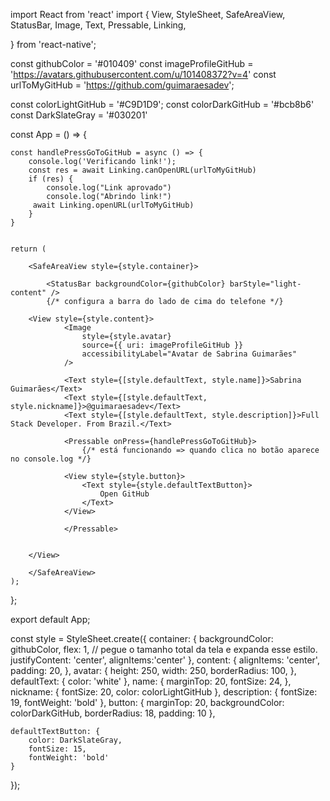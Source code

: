 import React from 'react'
import {
    View,
    StyleSheet,
    SafeAreaView,
    StatusBar,
    Image,
    Text,
    Pressable,
    Linking, 

} from 'react-native';

const githubColor = '#010409'
const imageProfileGitHub = 'https://avatars.githubusercontent.com/u/101408372?v=4'
const urlToMyGitHub = 'https://github.com/guimaraesadev';

const colorLightGitHub = '#C9D1D9';
const colorDarkGitHub = '#bcb8b6'
const DarkSlateGray = '#030201'

const App = () => {

    const handlePressGoToGitHub = async () => {
        console.log('Verificando link!');
        const res = await Linking.canOpenURL(urlToMyGitHub)
        if (res) {
            console.log("Link aprovado")
            console.log("Abrindo link!")
         await Linking.openURL(urlToMyGitHub)
        }
    }


    return (
        
        <SafeAreaView style={style.container}> 
        
            <StatusBar backgroundColor={githubColor} barStyle="light-content" />
            {/* configura a barra do lado de cima do telefone */}

        <View style={style.content}>
                <Image
                    style={style.avatar}
                    source={{ uri: imageProfileGitHub }}
                    accessibilityLabel="Avatar de Sabrina Guimarães"
                />
                
                <Text style={[style.defaultText, style.name]}>Sabrina Guimarães</Text>
                <Text style={[style.defaultText, style.nickname]}>@guimaraesadev</Text>
                <Text style={[style.defaultText, style.description]}>Full Stack Developer. From Brazil.</Text>

                <Pressable onPress={handlePressGoToGitHub}> 
                    {/* está funcionando => quando clica no botão aparece no console.log */}

                <View style={style.button}>
                    <Text style={style.defaultTextButton}>
                        Open GitHub
                    </Text>
                </View>
                
                </Pressable>


        </View>
    
        </SafeAreaView>
    );
};

export default App;

const style = StyleSheet.create({
    container: {
        backgroundColor: githubColor, 
        flex: 1, // pegue o tamanho total da tela e expanda esse estilo. 
        justifyContent: 'center',
        alignItems:'center'
    },
    content: {
        alignItems: 'center',
        padding: 20,
    },
    avatar: {
        height: 250,
        width: 250,
        borderRadius: 100,
    },
    defaultText: {
        color: 'white'
    },
    name: {
        marginTop: 20,
        fontSize: 24,
    },
    nickname: {
        fontSize: 20, 
        color: colorLightGitHub
    },
    description: {
        fontSize: 19,
        fontWeight: 'bold'
    },
    button: {
        marginTop: 20,
        backgroundColor: colorDarkGitHub,
        borderRadius: 18,
        padding: 10
    },

    defaultTextButton: {
        color: DarkSlateGray,
        fontSize: 15,
        fontWeight: 'bold'
    }
});
